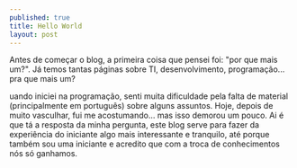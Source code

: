 ```yaml
---
published: true
title: Hello World
layout: post
---
```



<p>Antes de começar o blog, a primeira coisa que pensei foi: "por que mais um?". Já temos tantas páginas sobre TI, desenvolvimento, programação... pra que mais um? </p>
<p>uando iniciei na programação, senti muita dificuldade pela falta de material (principalmente em português) sobre alguns assuntos. Hoje, depois de muito vasculhar, fui me acostumando... mas isso demorou um pouco. Ai é que tá a resposta da minha pergunta, este blog serve para fazer da experiência do iniciante algo mais interessante e tranquilo, até porque também sou uma iniciante e acredito que com a troca de conhecimentos nós só ganhamos. </p>
